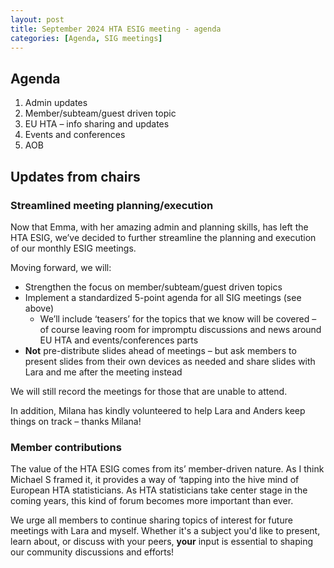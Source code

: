 ```yaml
---
layout: post
title: September 2024 HTA ESIG meeting - agenda 
categories: [Agenda, SIG meetings]
---
```


## Agenda 

1. Admin updates
2. Member/subteam/guest driven topic
3. EU HTA – info sharing and updates
4. Events and conferences
5. AOB

## Updates from chairs
### Streamlined meeting planning/execution
Now that Emma, with her amazing admin and planning skills, has left the HTA ESIG, we’ve decided to further streamline the planning and execution of our monthly ESIG meetings. 

Moving forward, we will:

-	Strengthen the focus on member/subteam/guest driven topics
-	Implement a standardized 5-point agenda for all SIG meetings (see above) 
    -	We’ll include ‘teasers’ for the topics that we know will be covered – of course leaving room for impromptu discussions and news around EU HTA and events/conferences parts 
-	**Not** pre-distribute slides ahead of meetings – but ask members to present slides from their own devices as needed and share slides with Lara and me after the meeting instead

We will still record the meetings for those that are unable to attend.

In addition, Milana has kindly volunteered to help Lara and Anders keep things on track – thanks Milana!

### Member contributions
The value of the HTA ESIG comes from its’ member-driven nature. As I think Michael S framed it, it provides a way
 of ‘tapping into the hive mind of European HTA statisticians. As HTA statisticians take center stage in the coming years,
 this kind of forum becomes more important than ever.

We urge all members to continue sharing topics of interest for future meetings with Lara and myself. Whether it's a 
subject you'd like to present, learn about, or discuss with your peers, **your** input is essential to shaping our community discussions and efforts!
